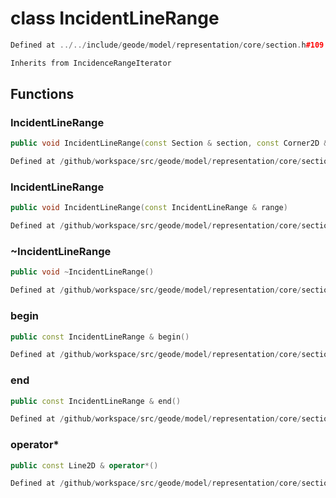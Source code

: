 # class IncidentLineRange

```cpp
Defined at ../../include/geode/model/representation/core/section.h#109
```

```cpp
Inherits from IncidenceRangeIterator
```



## Functions

### IncidentLineRange

```cpp
public void IncidentLineRange(const Section & section, const Corner2D & corner)
```

```cpp
Defined at /github/workspace/src/geode/model/representation/core/section.cpp#163
```

### IncidentLineRange

```cpp
public void IncidentLineRange(const IncidentLineRange & range)
```

```cpp
Defined at /github/workspace/src/geode/model/representation/core/section.cpp#170
```

### ~IncidentLineRange

```cpp
public void ~IncidentLineRange()
```

```cpp
Defined at /github/workspace/src/geode/model/representation/core/section.cpp#177
```

### begin

```cpp
public const IncidentLineRange & begin()
```

```cpp
Defined at /github/workspace/src/geode/model/representation/core/section.cpp#179
```

### end

```cpp
public const IncidentLineRange & end()
```

```cpp
Defined at /github/workspace/src/geode/model/representation/core/section.cpp#184
```

### operator*

```cpp
public const Line2D & operator*()
```

```cpp
Defined at /github/workspace/src/geode/model/representation/core/section.cpp#189
```



